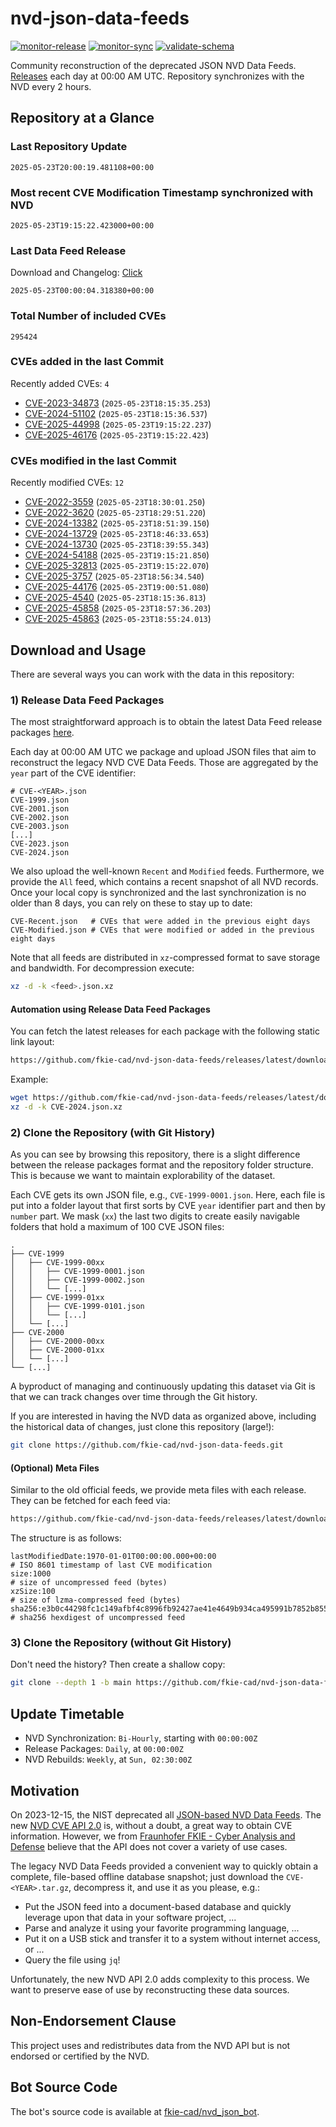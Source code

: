 # nvd-json-data-feeds

[![monitor-release](https://github.com/fkie-cad/nvd-json-data-feeds/actions/workflows/monitor_release.yml/badge.svg)](https://github.com/fkie-cad/nvd-json-data-feeds/actions/workflows/monitor_release.yml)
[![monitor-sync](https://github.com/fkie-cad/nvd-json-data-feeds/actions/workflows/monitor_sync.yml/badge.svg)](https://github.com/fkie-cad/nvd-json-data-feeds/actions/workflows/monitor_sync.yml)
[![validate-schema](https://github.com/fkie-cad/nvd-json-data-feeds/actions/workflows/validate_schema.yml/badge.svg)](https://github.com/fkie-cad/nvd-json-data-feeds/actions/workflows/validate_schema.yml)

Community reconstruction of the deprecated JSON NVD Data Feeds.
[Releases](https://github.com/fkie-cad/nvd-json-data-feeds/releases/latest) each day at 00:00 AM UTC.
Repository synchronizes with the NVD every 2 hours.

## Repository at a Glance

### Last Repository Update

```plain
2025-05-23T20:00:19.481108+00:00
```

### Most recent CVE Modification Timestamp synchronized with NVD

```plain
2025-05-23T19:15:22.423000+00:00
```

### Last Data Feed Release

Download and Changelog: [Click](https://github.com/fkie-cad/nvd-json-data-feeds/releases/latest)

```plain
2025-05-23T00:00:04.318380+00:00
```

### Total Number of included CVEs

```plain
295424
```

### CVEs added in the last Commit

Recently added CVEs: `4`

- [CVE-2023-34873](CVE-2023/CVE-2023-348xx/CVE-2023-34873.json) (`2025-05-23T18:15:35.253`)
- [CVE-2024-51102](CVE-2024/CVE-2024-511xx/CVE-2024-51102.json) (`2025-05-23T18:15:36.537`)
- [CVE-2025-44998](CVE-2025/CVE-2025-449xx/CVE-2025-44998.json) (`2025-05-23T19:15:22.237`)
- [CVE-2025-46176](CVE-2025/CVE-2025-461xx/CVE-2025-46176.json) (`2025-05-23T19:15:22.423`)


### CVEs modified in the last Commit

Recently modified CVEs: `12`

- [CVE-2022-3559](CVE-2022/CVE-2022-35xx/CVE-2022-3559.json) (`2025-05-23T18:30:01.250`)
- [CVE-2022-3620](CVE-2022/CVE-2022-36xx/CVE-2022-3620.json) (`2025-05-23T18:29:51.220`)
- [CVE-2024-13382](CVE-2024/CVE-2024-133xx/CVE-2024-13382.json) (`2025-05-23T18:51:39.150`)
- [CVE-2024-13729](CVE-2024/CVE-2024-137xx/CVE-2024-13729.json) (`2025-05-23T18:46:33.653`)
- [CVE-2024-13730](CVE-2024/CVE-2024-137xx/CVE-2024-13730.json) (`2025-05-23T18:39:55.343`)
- [CVE-2024-54188](CVE-2024/CVE-2024-541xx/CVE-2024-54188.json) (`2025-05-23T19:15:21.850`)
- [CVE-2025-32813](CVE-2025/CVE-2025-328xx/CVE-2025-32813.json) (`2025-05-23T19:15:22.070`)
- [CVE-2025-3757](CVE-2025/CVE-2025-37xx/CVE-2025-3757.json) (`2025-05-23T18:56:34.540`)
- [CVE-2025-44176](CVE-2025/CVE-2025-441xx/CVE-2025-44176.json) (`2025-05-23T19:00:51.080`)
- [CVE-2025-4540](CVE-2025/CVE-2025-45xx/CVE-2025-4540.json) (`2025-05-23T18:15:36.813`)
- [CVE-2025-45858](CVE-2025/CVE-2025-458xx/CVE-2025-45858.json) (`2025-05-23T18:57:36.203`)
- [CVE-2025-45863](CVE-2025/CVE-2025-458xx/CVE-2025-45863.json) (`2025-05-23T18:55:24.013`)


## Download and Usage

There are several ways you can work with the data in this repository:

### 1) Release Data Feed Packages

The most straightforward approach is to obtain the latest Data Feed release packages [here](https://github.com/fkie-cad/nvd-json-data-feeds/releases/latest).

Each day at 00:00 AM UTC we package and upload JSON files that aim to reconstruct the legacy NVD CVE Data Feeds.
Those are aggregated by the `year` part of the CVE identifier:

```
# CVE-<YEAR>.json
CVE-1999.json
CVE-2001.json
CVE-2002.json
CVE-2003.json
[...]
CVE-2023.json
CVE-2024.json
```

We also upload the well-known `Recent` and `Modified` feeds.
Furthermore, we provide the `All` feed, which contains a recent snapshot of all NVD records.
Once your local copy is synchronized and the last synchronization is no older than 8 days, you can rely on these to stay up to date:

```plain
CVE-Recent.json   # CVEs that were added in the previous eight days
CVE-Modified.json # CVEs that were modified or added in the previous eight days
```

Note that all feeds are distributed in `xz`-compressed format to save storage and bandwidth.
For decompression execute:

```sh
xz -d -k <feed>.json.xz
```

#### Automation using Release Data Feed Packages

You can fetch the latest releases for each package with the following static link layout:

```sh
https://github.com/fkie-cad/nvd-json-data-feeds/releases/latest/download/CVE-<YEAR>.json.xz
```

Example:

```sh
wget https://github.com/fkie-cad/nvd-json-data-feeds/releases/latest/download/CVE-2024.json.xz
xz -d -k CVE-2024.json.xz
```

### 2) Clone the Repository (with Git History)

As you can see by browsing this repository, there is a slight difference between the release packages format and the repository folder structure.
This is because we want to maintain explorability of the dataset.

Each CVE gets its own JSON file, e.g., `CVE-1999-0001.json`.
Here, each file is put into a folder layout that first sorts by CVE `year` identifier part and then by `number` part.
We mask (`xx`) the last two digits to create easily navigable folders that hold a maximum of 100 CVE JSON files:

```plain
.
├── CVE-1999
│   ├── CVE-1999-00xx
│   │   ├── CVE-1999-0001.json
│   │   ├── CVE-1999-0002.json
│   │   └── [...]
│   ├── CVE-1999-01xx
│   │   ├── CVE-1999-0101.json
│   │   └── [...]
│   └── [...]
├── CVE-2000
│   ├── CVE-2000-00xx
│   ├── CVE-2000-01xx
│   └── [...]
└── [...]
```

A byproduct of managing and continuously updating this dataset via Git is that we can track changes over time through the Git history.

If you are interested in having the NVD data as organized above, including the historical data of changes, just clone this repository (large!):

```sh
git clone https://github.com/fkie-cad/nvd-json-data-feeds.git
```

#### (Optional) Meta Files

Similar to the old official feeds, we provide meta files with each release. They can be fetched for each feed via:

```sh
https://github.com/fkie-cad/nvd-json-data-feeds/releases/latest/download/CVE-<YEAR>.meta
```

The structure is as follows:

```plain
lastModifiedDate:1970-01-01T00:00:00.000+00:00                          # ISO 8601 timestamp of last CVE modification
size:1000                                                               # size of uncompressed feed (bytes)
xzSize:100                                                              # size of lzma-compressed feed (bytes)
sha256:e3b0c44298fc1c149afbf4c8996fb92427ae41e4649b934ca495991b7852b855 # sha256 hexdigest of uncompressed feed
```

### 3) Clone the Repository (without Git History)

Don't need the history? Then create a shallow copy:

```sh
git clone --depth 1 -b main https://github.com/fkie-cad/nvd-json-data-feeds.git
```


## Update Timetable

* NVD Synchronization: `Bi-Hourly`, starting with `00:00:00Z`
* Release Packages: `Daily`, at `00:00:00Z`
* NVD Rebuilds: `Weekly`, at `Sun, 02:30:00Z`


## Motivation

On 2023-12-15, the NIST deprecated all [JSON-based NVD Data Feeds](https://nvd.nist.gov/vuln/data-feeds#divRetirementBanner-1).
The new [NVD CVE API 2.0](https://nvd.nist.gov/developers/vulnerabilities) is, without a doubt, a great way to obtain CVE information.
However, we from [Fraunhofer FKIE - Cyber Analysis and Defense](https://www.fkie.fraunhofer.de/en/departments/cad.html) believe that the API does not cover a variety of use cases.

The legacy NVD Data Feeds provided a convenient way to quickly obtain a complete, file-based offline database snapshot; just download the `CVE-<YEAR>.tar.gz`, decompress it, and use it as you please, e.g.:

- Put the JSON feed into a document-based database and quickly leverage upon that data in your software project, ...
- Parse and analyze it using your favorite programming language, ...
- Put it on a USB stick and transfer it to a system without internet access, or ...
- Query the file using `jq`!

Unfortunately, the new NVD API 2.0 adds complexity to this process.
We want to preserve ease of use by reconstructing these data sources.

## Non-Endorsement Clause

This project uses and redistributes data from the NVD API but is not endorsed or certified by the NVD.

## Bot Source Code

The bot's source code is available at [fkie-cad/nvd\_json\_bot](https://github.com/fkie-cad/nvd_json_bot).